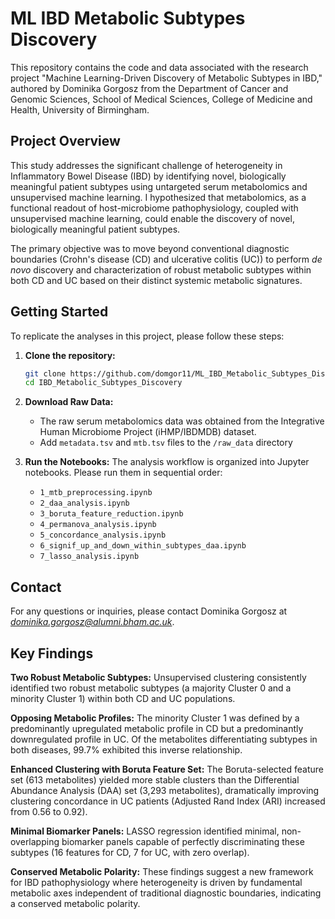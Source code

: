 # ML IBD Metabolic Subtypes Discovery

This repository contains the code and data associated with the research project "Machine Learning-Driven Discovery of Metabolic Subtypes in IBD," authored by Dominika Gorgosz from the Department of Cancer and Genomic Sciences, School of Medical Sciences, College of Medicine and Health, University of Birmingham.

## Project Overview

This study addresses the significant challenge of heterogeneity in Inflammatory Bowel Disease (IBD) by identifying novel, biologically meaningful patient subtypes using untargeted serum metabolomics and unsupervised machine learning. I hypothesized that metabolomics, as a functional readout of host-microbiome pathophysiology, coupled with unsupervised machine learning, could enable the discovery of novel, biologically meaningful patient subtypes.

The primary objective was to move beyond conventional diagnostic boundaries (Crohn's disease (CD) and ulcerative colitis (UC)) to perform *de novo* discovery and characterization of robust metabolic subtypes within both CD and UC based on their distinct systemic metabolic signatures.

## Getting Started

To replicate the analyses in this project, please follow these steps:

1.  **Clone the repository:**
    ```bash
    git clone https://github.com/domgor11/ML_IBD_Metabolic_Subtypes_Discovery.git
    cd IBD_Metabolic_Subtypes_Discovery
    ```

3.  **Download Raw Data:** 
    * The raw serum metabolomics data was obtained from the Integrative Human Microbiome Project (iHMP/IBDMDB) dataset.
    * Add `metadata.tsv` and `mtb.tsv` files to the `/raw_data` directory

4.  **Run the Notebooks:**
    The analysis workflow is organized into Jupyter notebooks. Please run them in sequential order:
    * `1_mtb_preprocessing.ipynb`
    * `2_daa_analysis.ipynb`
    * `3_boruta_feature_reduction.ipynb`
    * `4_permanova_analysis.ipynb`
    * `5_concordance_analysis.ipynb`
    * `6_signif_up_and_down_within_subtypes_daa.ipynb`
    * `7_lasso_analysis.ipynb`

## Contact

For any questions or inquiries, please contact Dominika Gorgosz at *dominika.gorgosz@alumni.bham.ac.uk*.


## Key Findings

**Two Robust Metabolic Subtypes:** Unsupervised clustering consistently identified two robust metabolic subtypes (a majority Cluster 0 and a minority Cluster 1) within both CD and UC populations.

**Opposing Metabolic Profiles:** The minority Cluster 1 was defined by a predominantly upregulated metabolic profile in CD but a predominantly downregulated profile in UC. Of the metabolites differentiating subtypes in both diseases, 99.7% exhibited this inverse relationship.

**Enhanced Clustering with Boruta Feature Set:** The Boruta-selected feature set (613 metabolites) yielded more stable clusters than the Differential Abundance Analysis (DAA) set (3,293 metabolites), dramatically improving clustering concordance in UC patients (Adjusted Rand Index (ARI) increased from 0.56 to 0.92).

**Minimal Biomarker Panels:** LASSO regression identified minimal, non-overlapping biomarker panels capable of perfectly discriminating these subtypes (16 features for CD, 7 for UC, with zero overlap).

**Conserved Metabolic Polarity:** These findings suggest a new framework for IBD pathophysiology where heterogeneity is driven by fundamental metabolic axes independent of traditional diagnostic boundaries, indicating a conserved metabolic polarity.

